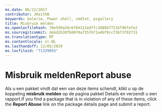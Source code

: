 ```yaml
---
ms.date: 06/12/2017
contributor: JKeithB
keywords: Galerie, Power shell, cmdlet, psgallery
title: Misbruik melden
ms.openlocfilehash: 70e599a26c6f04312ed7fc188047721bf96fefe2
ms.sourcegitcommit: debd2b38fb8070a7357bf1a4bf9cc736f3702f31
ms.translationtype: MT
ms.contentlocale: nl-NL
ms.lasthandoff: 12/05/2019
ms.locfileid: "71329055"
---
```

# <a name="report-abuse"></a><span data-ttu-id="067a2-103">Misbruik melden</span><span class="sxs-lookup"><span data-stu-id="067a2-103">Report abuse</span></span>

<span data-ttu-id="067a2-104">Als u een pakket vindt dat een van deze items schendt, klikt u op de koppeling **misbruik melden** op de pagina pakket Details en verzendt u een rapport.</span><span class="sxs-lookup"><span data-stu-id="067a2-104">If you find a package that is in violation of any of these items, click the **Report Abuse** link on the package details page and submit a report.</span></span>

